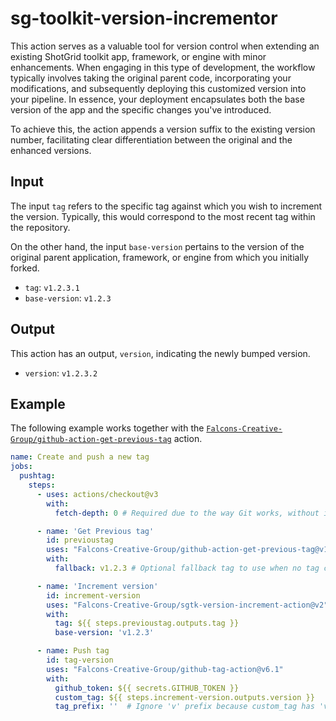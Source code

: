 # sg-toolkit-version-incrementor
This action serves as a valuable tool for version control when extending an existing ShotGrid toolkit app, framework, or engine with minor enhancements. When engaging in this type of development, the workflow typically involves taking the original parent code, incorporating your modifications, and subsequently deploying this customized version into your pipeline. In essence, your deployment encapsulates both the base version of the app and the specific changes you've introduced.

To achieve this, the action appends a version suffix to the existing version number, facilitating clear differentiation between the original and the enhanced versions.

## Input

The input `tag` refers to the specific tag against which you wish to increment the version. Typically, this would correspond to the most recent tag within the repository.

On the other hand, the input `base-version` pertains to the version of the original parent application, framework, or engine from which you initially forked.

* `tag`: `v1.2.3.1`
* `base-version`: `v1.2.3`

## Output

This action has an output, `version`, indicating the newly bumped version.

* `version`: `v1.2.3.2`

## Example

The following example works together with the [`Falcons-Creative-Group/github-action-get-previous-tag`](https://github.com/Falcons-Creative-Group/github-action-get-previous-tag) action.

```yaml
name: Create and push a new tag
jobs:
  pushtag:
    steps:
      - uses: actions/checkout@v3
        with:
          fetch-depth: 0 # Required due to the way Git works, without it this action won't be able to find any or the correct tags

      - name: 'Get Previous tag'
        id: previoustag
        uses: "Falcons-Creative-Group/github-action-get-previous-tag@v1"
        with:
          fallback: v1.2.3 # Optional fallback tag to use when no tag can be found

      - name: 'Increment version'
        id: increment-version
        uses: "Falcons-Creative-Group/sgtk-version-increment-action@v2"
        with:
          tag: ${{ steps.previoustag.outputs.tag }}
          base-version: 'v1.2.3'

      - name: Push tag
        id: tag-version
        uses: "Falcons-Creative-Group/github-tag-action@v6.1"
        with:
          github_token: ${{ secrets.GITHUB_TOKEN }}
          custom_tag: ${{ steps.increment-version.outputs.version }}
          tag_prefix: ''  # Ignore 'v' prefix because custom_tag has 'v' prefix already
```
